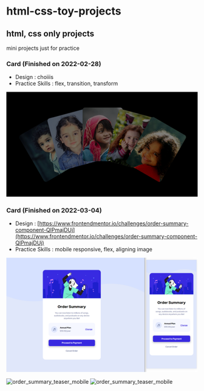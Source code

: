 # html-css-toy-projects

## html, css only projects

mini projects just for practice

### Card (Finished on 2022-02-28)

- Design : choiiis
- Practice Skills : flex, transition, transform

![card-teaser](./readme/card_teaser.png)

### Card (Finished on 2022-03-04)

- Design : [https://www.frontendmentor.io/challenges/order-summary-component-QlPmajDUj](https://www.frontendmentor.io/challenges/order-summary-component-QlPmajDUj)
- Practice Skills : mobile responsive, flex, aligning image

![order_summary_teaser](./readme/order_summary_teaser.png)

![order_summary_teaser_mobile](./readme/order_summary_teaser_mobile.png)
<img style="width:60%;" src="./readme/order_summary_teaser_mobile.png" alt="order_summary_teaser_mobile">